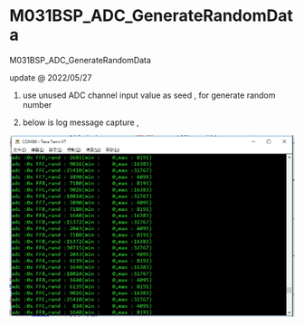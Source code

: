 # M031BSP_ADC_GenerateRandomData
 M031BSP_ADC_GenerateRandomData


update @ 2022/05/27

1. use unused ADC channel input value as seed , for generate random number 

2. below is log message capture ,

![image](https://github.com/released/M031BSP_ADC_GenerateRandomData/blob/main/log.jpg)	



